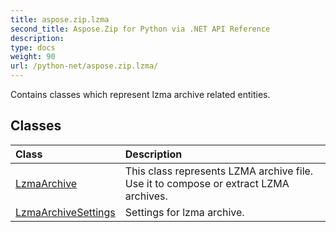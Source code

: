 ```yaml
---
title: aspose.zip.lzma
second_title: Aspose.Zip for Python via .NET API Reference
description: 
type: docs
weight: 90
url: /python-net/aspose.zip.lzma/
---
```



Contains classes which represent lzma archive related entities.

## Classes
| Class | Description |
| :- | :- |
|[LzmaArchive](/zip/python-net/aspose.zip.lzma/lzmaarchive/)|This class represents LZMA archive file. Use it to compose or extract LZMA archives.|
|[LzmaArchiveSettings](/zip/python-net/aspose.zip.lzma/lzmaarchivesettings/)|Settings for lzma archive.|
